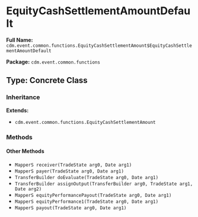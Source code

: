 # EquityCashSettlementAmountDefault

**Full Name:** `cdm.event.common.functions.EquityCashSettlementAmount$EquityCashSettlementAmountDefault`

**Package:** `cdm.event.common.functions`

## Type: Concrete Class

### Inheritance

**Extends:**
- `cdm.event.common.functions.EquityCashSettlementAmount`

### Methods

#### Other Methods

- `MapperS receiver(TradeState arg0, Date arg1)`
- `MapperS payer(TradeState arg0, Date arg1)`
- `TransferBuilder doEvaluate(TradeState arg0, Date arg1)`
- `TransferBuilder assignOutput(TransferBuilder arg0, TradeState arg1, Date arg2)`
- `MapperS equityPerformancePayout(TradeState arg0, Date arg1)`
- `MapperS equityPerformance1(TradeState arg0, Date arg1)`
- `MapperS payout(TradeState arg0, Date arg1)`

